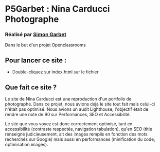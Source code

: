 # P5Garbet : Nina Carducci Photographe

### Réalisé par [Simon Garbet](www.simongarbet.com)

Dans le but d'un projet Openclassrooms

## Pour lancer ce site :

- Double-cliquez sur index.html sur le fichier

## Que fait ce site ?

Le site de Nina Carducci est une reproduction d'un portfolio de photographe.
Dans ce projet, nous avions déjà le site tout fait mais celui-ci n'était pas optimisé.
Nous avions un audit Lighthouse, l'objectif était de rendre une note de 90 sur Performances, SEO et Accessibilité.

Le site que vous voyez est donc correctement optimisé, tant en accessibilité (contraste respectée, navigation tabulation), qu'en SEO (title renseigné judicieusement, alt des images remplis en fonction des mots recherchés sur Google) mais aussi en performances (minification du code, optimisation images).

